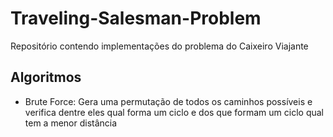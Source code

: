 # Traveling-Salesman-Problem
Repositório contendo implementações do problema do Caixeiro Viajante

## Algoritmos
- Brute Force: Gera uma permutação de todos os caminhos possíveis e verifica dentre eles qual forma um ciclo e dos que formam um ciclo qual tem a menor distância
